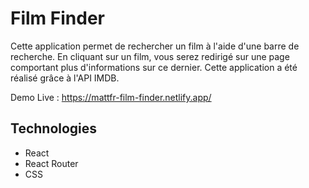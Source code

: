 # Film Finder

Cette application permet de rechercher un film à l'aide d'une barre de recherche. En cliquant sur un film, vous serez redirigé sur une page comportant plus d'informations sur ce dernier.
Cette application a été réalisé grâce à l'API IMDB.

Demo Live : https://mattfr-film-finder.netlify.app/

## Technologies

- React
- React Router
- CSS
